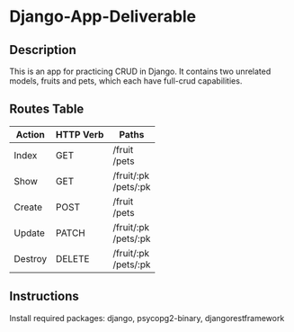 # Django-App-Deliverable

## Description

This is an app for practicing CRUD in Django.  It contains two unrelated models, fruits and pets, which each have full-crud capabilities.

## Routes Table

| Action  | HTTP Verb | Paths                   |
|---------|-----------|-------------------------|
| Index   | GET       | /fruit<br>/pets         |
| Show    | GET       | /fruit/:pk<br>/pets/:pk |
| Create  | POST      | /fruit<br>/pets         |
| Update  | PATCH     | /fruit/:pk<br>/pets/:pk |
| Destroy | DELETE    | /fruit/:pk<br>/pets/:pk |

## Instructions

Install required packages: django, psycopg2-binary, djangorestframework